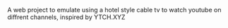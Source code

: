 A web project to emulate using a hotel style cable tv to watch youtube on diffrent channels, inspired by YTCH.XYZ